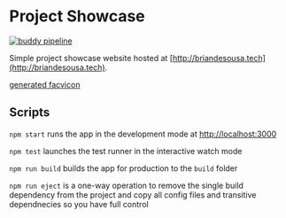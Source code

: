 # Project Showcase

[![buddy pipeline](https://app.buddy.works/briandesousa1/samplewebapp-buddy/pipelines/pipeline/255599/badge.svg?token=741036267ec8aec96453b02770d01b4fdbc8ca22107f9384367d2d74390e9cb2 "buddy pipeline")](https://app.buddy.works/briandesousa1/samplewebapp-buddy/pipelines/pipeline/255599)

Simple project showcase website hosted at [http://briandesousa.tech](http://briandesousa.tech).

[generated facvicon](https://favicon.io/favicon-generator/?t=PS&ff=Just+Me+Again+Down+Here&fs=110&fc=%23FFFFFF&b=rounded&bc=%23209CEE)

## Scripts

`npm start` runs the app in the development mode at [http://localhost:3000](http://localhost:3000)

`npm test` launches the test runner in the interactive watch mode

`npm run build` builds the app for production to the `build` folder

`npm run eject` is a one-way operation to remove the single build dependency from the project and copy all config files and transitive dependnecies so you have full control
